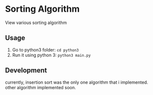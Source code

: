 # Sorting Algorithm
View various sorting algorithm

## Usage
1. Go to python3 folder:
`cd python3`
2. Run it using python 3:
`python3 main.py`

## Development
currently, insertion sort was the only one algorithm that i implemented. other algorithm implemented soon.
